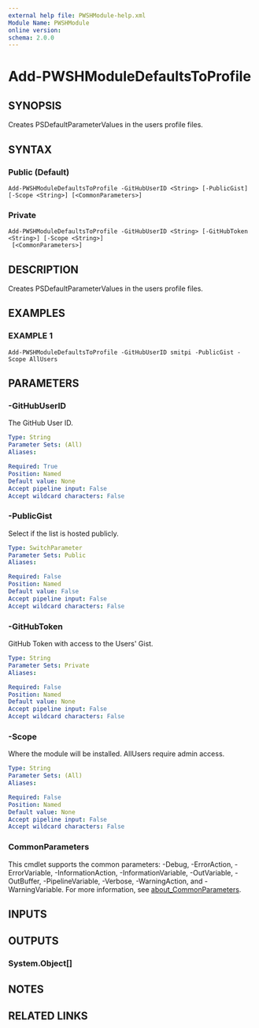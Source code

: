 ```yaml
---
external help file: PWSHModule-help.xml
Module Name: PWSHModule
online version:
schema: 2.0.0
---
```


# Add-PWSHModuleDefaultsToProfile

## SYNOPSIS
Creates PSDefaultParameterValues in the users profile files.

## SYNTAX

### Public (Default)
```
Add-PWSHModuleDefaultsToProfile -GitHubUserID <String> [-PublicGist] [-Scope <String>] [<CommonParameters>]
```

### Private
```
Add-PWSHModuleDefaultsToProfile -GitHubUserID <String> [-GitHubToken <String>] [-Scope <String>]
 [<CommonParameters>]
```

## DESCRIPTION
Creates PSDefaultParameterValues in the users profile files.

## EXAMPLES

### EXAMPLE 1
```
Add-PWSHModuleDefaultsToProfile -GitHubUserID smitpi -PublicGist -Scope AllUsers
```

## PARAMETERS

### -GitHubUserID
The GitHub User ID.

```yaml
Type: String
Parameter Sets: (All)
Aliases:

Required: True
Position: Named
Default value: None
Accept pipeline input: False
Accept wildcard characters: False
```

### -PublicGist
Select if the list is hosted publicly.

```yaml
Type: SwitchParameter
Parameter Sets: Public
Aliases:

Required: False
Position: Named
Default value: False
Accept pipeline input: False
Accept wildcard characters: False
```

### -GitHubToken
GitHub Token with access to the Users' Gist.

```yaml
Type: String
Parameter Sets: Private
Aliases:

Required: False
Position: Named
Default value: None
Accept pipeline input: False
Accept wildcard characters: False
```

### -Scope
Where the module will be installed.
AllUsers require admin access.

```yaml
Type: String
Parameter Sets: (All)
Aliases:

Required: False
Position: Named
Default value: None
Accept pipeline input: False
Accept wildcard characters: False
```

### CommonParameters
This cmdlet supports the common parameters: -Debug, -ErrorAction, -ErrorVariable, -InformationAction, -InformationVariable, -OutVariable, -OutBuffer, -PipelineVariable, -Verbose, -WarningAction, and -WarningVariable. For more information, see [about_CommonParameters](http://go.microsoft.com/fwlink/?LinkID=113216).

## INPUTS

## OUTPUTS

### System.Object[]
## NOTES

## RELATED LINKS

